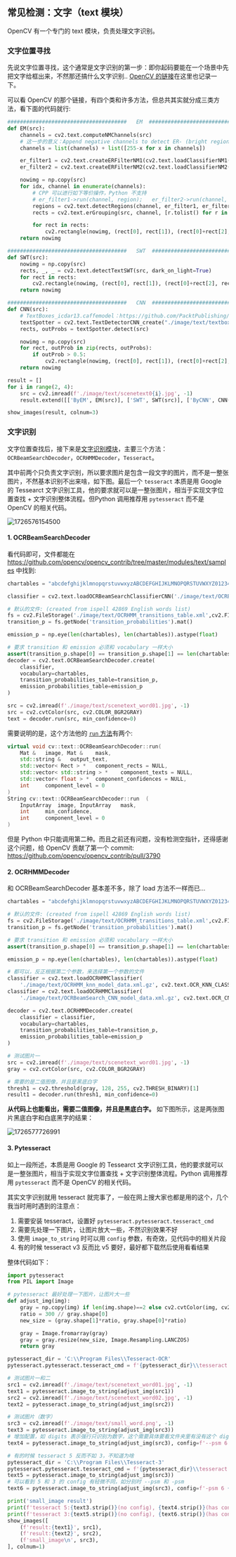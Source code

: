 ## 常见检测：文字（text 模块）

OpenCV 有一个专门的 text 模块，负责处理文字识别。

### 文字位置寻找

先说文字位置寻找，这个通常是文字识别的第一步：即你起码要能在一个场景中先把文字给框出来，不然那还搞什么文字识别.. [OpenCV 的链接](https://docs.opencv.org/4.x/da/d56/group__text__detect.html)在这里也记录一下。

可以看 OpenCV 的那个链接，有四个类和许多方法，但总共其实就分成三类方法，看下面的代码就行:

```python
######################################   EM  ############################################
def EM(src):
    channels = cv2.text.computeNMChannels(src)
    # 这一步的意义：Append negative channels to detect ER- (bright regions over dark background)
    channels = list(channels) + list([255-x for x in channels])

    er_filter1 = cv2.text.createERFilterNM1(cv2.text.loadClassifierNM1('./image/text/trained_classifierNM1.xml'), 16, 0.00015, 0.13, 0.2, True, 0.1)
    er_filter2 = cv2.text.createERFilterNM2(cv2.text.loadClassifierNM2('./image/text/trained_classifierNM2.xml'), 0.5)

    nowimg = np.copy(src)
    for idx, channel in enumerate(channels):
        # CPP 可以进行如下等价操作，Python 不支持 
        # er_filter1->run(channel, region);   er_filter2->run(channel, region);
        regions = cv2.text.detectRegions(channel, er_filter1, er_filter2)
        rects = cv2.text.erGrouping(src, channel, [r.tolist() for r in regions])

        for rect in rects:
            cv2.rectangle(nowimg, (rect[0], rect[1]), (rect[0]+rect[2], rect[1]+rect[3]), color=(0, 255, 0), thickness=5)
    return nowimg

######################################   SWT  ############################################
def SWT(src):
    nowimg = np.copy(src)
    rects, _, _ = cv2.text.detectTextSWT(src, dark_on_light=True)
    for rect in rects:
        cv2.rectangle(nowimg, (rect[0], rect[1]), (rect[0]+rect[2], rect[1]+rect[3]), color=(0, 255, 0), thickness=5)
    return nowimg

######################################   CNN  ############################################
def CNN(src):
    # TextBoxes_icdar13.caffemodel：https://github.com/PacktPublishing/OpenCV-3-Computer-Vision-with-Python-Cookbook/blob/master/data/TextBoxes_icdar13.caffemodel
    textSpotter = cv2.text.TextDetectorCNN_create("./image/text/textbox.prototxt", "./image/text/TextBoxes_icdar13.caffemodel")
    rects, outProbs = textSpotter.detect(src)

    nowimg = np.copy(src)
    for rect, outProb in zip(rects, outProbs):
        if outProb > 0.5:
            cv2.rectangle(nowimg, (rect[0], rect[1]), (rect[0]+rect[2], rect[1]+rect[3]), color=(0, 255, 0), thickness=5)
    return nowimg

result = []
for i in range(2, 4):
    src = cv2.imread(f'./image/text/scenetext0{i}.jpg', -1)
    result.extend([['ByEM', EM(src)], ['SWT', SWT(src)], ['ByCNN', CNN(src)]])

show_images(result, colnum=3)
```

### 文字识别

文字位置查找后，接下来是[文字识别模块](https://docs.opencv.org/4.x/d8/df2/group__text__recognize.html)，主要三个方法：`OCRBeamSearchDecoder`，`OCRHMMDecoder`，`Tesseract`。

其中前两个只负责文字识别，所以要求图片是包含一段文字的图片，而不是一整张图片，不然基本识别不出来啥，如下图。最后一个 `tesseract` 本质是用 Google 的 Tessearct 文字识别工具，他的要求就可以是一整张图片，相当于实现文字位置查找 + 文字识别整体流程。但Python 调用推荐用 `pytesseract` 而不是 OpenCV 的相关代码。

![1726576154500](image/3.6/1726576154500.png)

#### 1. OCRBeamSearchDecoder

看代码即可，文件都能在 https://github.com/opencv/opencv_contrib/tree/master/modules/text/samples 中找到:

```python
chartables = "abcdefghijklmnopqrstuvwxyzABCDEFGHIJKLMNOPQRSTUVWXYZ0123456789"

classifier = cv2.text.loadOCRBeamSearchClassifierCNN('./image/text/OCRBeamSearch_CNN_model_data.xml.gz')

# 默认的文件: (created from ispell 42869 English words list)
fs = cv2.FileStorage('./image/text/OCRHMM_transitions_table.xml',cv2.FILE_STORAGE_READ)
transition_p = fs.getNode('transition_probabilities').mat()

emission_p = np.eye(len(chartables), len(chartables)).astype(float)

# 要求 transition 和 emission 必须和 vocabulary 一样大小
assert(transition_p.shape[0] == transition_p.shape[1] == len(chartables))
decoder = cv2.text.OCRBeamSearchDecoder.create(
    classifier, 
    vocabulary=chartables, 
    transition_probabilities_table=transition_p,
    emission_probabilities_table=emission_p
)

src = cv2.imread(f'./image/text/scenetext_word01.jpg', -1)
src = cv2.cvtColor(src, cv2.COLOR_BGR2GRAY)
text = decoder.run(src, min_confidence=0)
```

需要说明的是，这个方法他的 [`run` 方法](https://docs.opencv.org/4.x/da/d07/classcv_1_1text_1_1OCRBeamSearchDecoder.html#a8107fa523397a2432a0adb7d821ef8a1)有两个:

```cpp
virtual void cv::text::OCRBeamSearchDecoder::run(
    Mat & 	image, Mat & 	mask,
    std::string & 	output_text,
    std::vector< Rect > * 	component_rects = NULL,
    std::vector< std::string > * 	component_texts = NULL,
    std::vector< float > * 	component_confidences = NULL,
    int 	component_level = 0 
)
String cv::text::OCRBeamSearchDecoder::run	(
    InputArray 	image, InputArray 	mask,
    int 	min_confidence,
    int 	component_level = 0 
)
```

但是 Python 中只能调用第二种。而且之前还有问题，没有检测空指针，还得感谢这个问题，给 OpenCV 贡献了第一个 commit: https://github.com/opencv/opencv_contrib/pull/3790

#### 2. OCRHMMDecoder

和 OCRBeamSearchDecoder 基本差不多，除了 load 方法不一样而已...

```python
chartables = "abcdefghijklmnopqrstuvwxyzABCDEFGHIJKLMNOPQRSTUVWXYZ0123456789"

# 默认的文件: (created from ispell 42869 English words list)
fs = cv2.FileStorage('./image/text/OCRHMM_transitions_table.xml',cv2.FILE_STORAGE_READ)
transition_p = fs.getNode('transition_probabilities').mat()

# 要求 transition 和 emission 必须和 vocabulary 一样大小
assert(transition_p.shape[0] == transition_p.shape[1] == len(chartables))

emission_p = np.eye(len(chartables), len(chartables)).astype(float)

# 都可以，反正根据第二个参数，来选择第一个参数的文件
classifier = cv2.text.loadOCRHMMClassifier(
    './image/text/OCRHMM_knn_model_data.xml.gz', cv2.text.OCR_KNN_CLASSIFIER)
classifier = cv2.text.loadOCRHMMClassifier(
    './image/text/OCRBeamSearch_CNN_model_data.xml.gz', cv2.text.OCR_CNN_CLASSIFIER)

decoder = cv2.text.OCRHMMDecoder.create(
    classifier = classifier,
    vocabulary=chartables, 
    transition_probabilities_table=transition_p,
    emission_probabilities_table=emission_p
)

# 测试图片一
src = cv2.imread(f'./image/text/scenetext_word01.jpg', -1)
gray = cv2.cvtColor(src, cv2.COLOR_BGR2GRAY)

# 需要的是二值图像，并且是黑底白字
thresh1 = cv2.threshold(gray, 128, 255, cv2.THRESH_BINARY)[1]
result1 = decoder.run(thresh1, min_confidence=0)
```

**从代码上也能看出，需要二值图像，并且是黑底白字。** 如下图所示，这是两张图片黑底白字和白底黑字的结果：

![1726577726991](image/3.6/1726577726991.png)

#### 3. Pytesseract

如上一段所述，本质是用 Google 的 Tessearct 文字识别工具，他的要求就可以是一整张图片，相当于实现文字位置查找 + 文字识别整体流程。Python 调用推荐用 `pytesseract` 而不是 OpenCV 的相关代码。

其实文字识别就用 tesseract 就完事了，一般在网上搜大家也都是用的这个，几个我当时用时遇到的注意点：
1. 需要安装 tesseract，设置好 `pytesseract.pytesseract.tesseract_cmd`
2. 需要先处理一下图片，让图片放大一些，不然识别效果不好
3. 使用 `image_to_string` 时可以用 `config` 参数，有奇效，见代码中的相关片段
4. 有的时候 tesseract v3 反而比 v5 要好，最好都下载然后使用看看结果

整体代码如下：
```python
import pytesseract
from PIL import Image

# pytesseract 最好处理一下图片，让图片大一些
def adjust_img(img):
    gray = np.copy(img) if len(img.shape)==2 else cv2.cvtColor(img, cv2.COLOR_BGR2GRAY)
    ratio = 300 // gray.shape[0]
    new_size = (gray.shape[1]*ratio, gray.shape[0]*ratio)

    gray = Image.fromarray(gray)
    gray = gray.resize(new_size, Image.Resampling.LANCZOS)
    return gray

pytesseract_dir = 'C:\\Program Files\\Tesseract-OCR'
pytesseract.pytesseract.tesseract_cmd = f'{pytesseract_dir}\\tesseract.exe'

# 测试图片一和二
src1 = cv2.imread(f'./image/text/scenetext_word01.jpg', -1)
text1 = pytesseract.image_to_string(adjust_img(src1))
src2 = cv2.imread(f'./image/text/scenetext_word02.jpg', -1)
text2 = pytesseract.image_to_string(adjust_img(src2))

# 测试图片（数字）
src3 = cv2.imread(f'./image/text/small_word.png', -1)
text3 = pytesseract.image_to_string(adjust_img(src3))
# 增加配置，如 digits 表示强行只识别为数字，这个需要具体要看文件夹里有没有这个 digits 文件
text4 = pytesseract.image_to_string(adjust_img(src3), config=f'--psm 6 {pytesseract_dir}\\tessdata\\config\\digits')

# 有的时候 tesseract 5 反而不如 3，不知道为啥
pytesseract_dir = 'C:\\Program Files\\Tesseract-3'
pytesseract.pytesseract.tesseract_cmd = f'{pytesseract_dir}\\tesseract.exe'
text5 = pytesseract.image_to_string(adjust_img(src3))
# 可以看到 5 和 3 的 config 有轻微不同，如分别时 --psm 和 -psm
text6 = pytesseract.image_to_string(adjust_img(src3), config=f'-psm 6 {pytesseract_dir}\\digits')

print('small_image result')
print(f'tesseract 5:{text3.strip()}(no config), {text4.strip()}(has config)')
print(f'tesseract 3:{text5.strip()}(no config), {text6.strip()}(has config)')
show_images([
    (f'result:{text1}', src1),
    (f'result:{text2}', src2),
    (f'small_image\n', src3),
], colnum=1)
```
